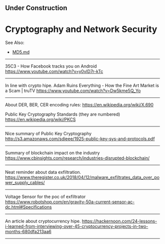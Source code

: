 
## Under Construction

# Cryptography and Network Security

See Also:

 - [MD5.md](MD5.md)

---

35C3 - How Facebook tracks you on Android
https://www.youtube.com/watch?v=y0vlD7r-kTc

---

In line with crypto hipe.
Adam Ruins Everything - How the Fine Art Market is a Scam | truTV
﻿https://www.youtube.com/watch?v=Dw5kme5Q_Yo

---

About DER, BER, CER encoding rules:
https://en.wikipedia.org/wiki/X.690

Public Key Cryptography Standards (they are numbered)
https://en.wikipedia.org/wiki/PKCS

---

Nice summary of Public Key Cryptography
http://s3.amazonaws.com/sdieee/1925-public-key-sys-and-protocols.pdf

---

Summary of blockchain impact on the industry
https://www.cbinsights.com/research/industries-disrupted-blockchain/

---

Neat reminder about data exfiltration.
https://www.theregister.co.uk/2018/04/12/malware_exfiltrates_data_over_power_supply_cables/

---

Voltage Sensor for the poc of exfiltrator 
https://www.robotshop.com/en/gravity-50a-current-sensor-ac-dc.html#Specifications

---

An article about cryptocurrency hipe.
https://hackernoon.com/24-lessons-i-learned-from-interviewing-over-45-cryptocurrency-projects-in-two-months-680dfa213aa6

---